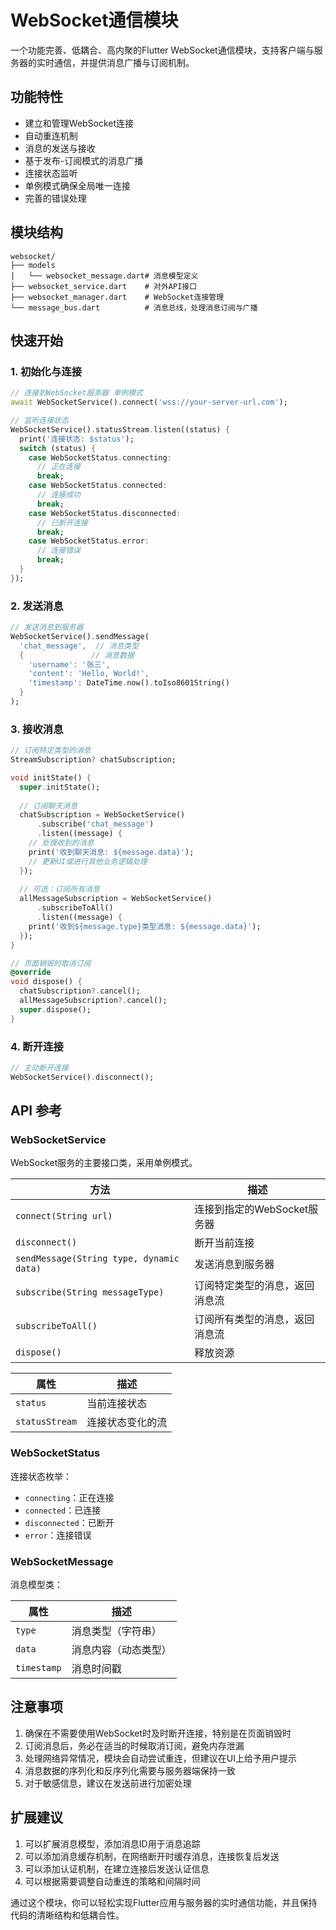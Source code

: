 # WebSocket通信模块

一个功能完善、低耦合、高内聚的Flutter WebSocket通信模块，支持客户端与服务器的实时通信，并提供消息广播与订阅机制。

## 功能特性

- 建立和管理WebSocket连接
- 自动重连机制
- 消息的发送与接收
- 基于发布-订阅模式的消息广播
- 连接状态监听
- 单例模式确保全局唯一连接
- 完善的错误处理

## 模块结构

```
websocket/
├── models
|   └── websocket_message.dart# 消息模型定义
├── websocket_service.dart    # 对外API接口
├── websocket_manager.dart    # WebSocket连接管理
└── message_bus.dart          # 消息总线，处理消息订阅与广播

```

## 快速开始

### 1. 初始化与连接

```dart
// 连接到WebSocket服务器 单例模式
await WebSocketService().connect('wss://your-server-url.com');

// 监听连接状态
WebSocketService().statusStream.listen((status) {
  print('连接状态: $status');
  switch (status) {
    case WebSocketStatus.connecting:
      // 正在连接
      break;
    case WebSocketStatus.connected:
      // 连接成功
      break;
    case WebSocketStatus.disconnected:
      // 已断开连接
      break;
    case WebSocketStatus.error:
      // 连接错误
      break;
  }
});
```

### 2. 发送消息

```dart
// 发送消息到服务器
WebSocketService().sendMessage(
  'chat_message',  // 消息类型
  {               // 消息数据
    'username': '张三',
    'content': 'Hello, World!',
    'timestamp': DateTime.now().toIso8601String()
  }
);
```

### 3. 接收消息

```dart
// 订阅特定类型的消息
StreamSubscription? chatSubscription;

void initState() {
  super.initState();
  
  // 订阅聊天消息
  chatSubscription = WebSocketService()
      .subscribe('chat_message')
      .listen((message) {
    // 处理收到的消息
    print('收到聊天消息: ${message.data}');
    // 更新UI或进行其他业务逻辑处理
  });
  
  // 可选：订阅所有消息
  allMessageSubscription = WebSocketService()
      .subscribeToAll()
      .listen((message) {
    print('收到${message.type}类型消息: ${message.data}');
  });
}

// 页面销毁时取消订阅
@override
void dispose() {
  chatSubscription?.cancel();
  allMessageSubscription?.cancel();
  super.dispose();
}
```

### 4. 断开连接

```dart
// 主动断开连接
WebSocketService().disconnect();
```

## API 参考

### WebSocketService

WebSocket服务的主要接口类，采用单例模式。

| 方法 | 描述 |
|------|------|
| `connect(String url)` | 连接到指定的WebSocket服务器 |
| `disconnect()` | 断开当前连接 |
| `sendMessage(String type, dynamic data)` | 发送消息到服务器 |
| `subscribe(String messageType)` | 订阅特定类型的消息，返回消息流 |
| `subscribeToAll()` | 订阅所有类型的消息，返回消息流 |
| `dispose()` | 释放资源 |

| 属性 | 描述 |
|------|------|
| `status` | 当前连接状态 |
| `statusStream` | 连接状态变化的流 |

### WebSocketStatus

连接状态枚举：

- `connecting`：正在连接
- `connected`：已连接
- `disconnected`：已断开
- `error`：连接错误

### WebSocketMessage

消息模型类：

| 属性 | 描述 |
|------|------|
| `type` | 消息类型（字符串） |
| `data` | 消息内容（动态类型） |
| `timestamp` | 消息时间戳 |

## 注意事项

1. 确保在不需要使用WebSocket时及时断开连接，特别是在页面销毁时
2. 订阅消息后，务必在适当的时候取消订阅，避免内存泄漏
3. 处理网络异常情况，模块会自动尝试重连，但建议在UI上给予用户提示
4. 消息数据的序列化和反序列化需要与服务器端保持一致
5. 对于敏感信息，建议在发送前进行加密处理

## 扩展建议

1. 可以扩展消息模型，添加消息ID用于消息追踪
2. 可以添加消息缓存机制，在网络断开时缓存消息，连接恢复后发送
3. 可以添加认证机制，在建立连接后发送认证信息
4. 可以根据需要调整自动重连的策略和间隔时间

通过这个模块，你可以轻松实现Flutter应用与服务器的实时通信功能，并且保持代码的清晰结构和低耦合性。